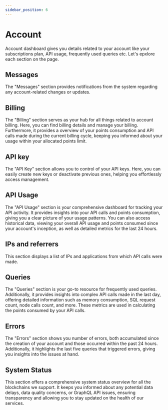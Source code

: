 ```yaml
---
sidebar_position: 6
---
```


# Account

Account dashboard gives you details related to your account like your subscriptions plan, API usage, frequently used queries etc. Let's epxlore each section on the page. 

## Messages 

The "Messages" section provides notifications from the system regarding any account-related changes or updates.

## Billing

The "Billing" section serves as your hub for all things related to account billing. Here, you can find billing details and manage your billing. Furthermore, it provides a overview of your points consumption and API calls made during the current billing cycle, keeping you informed about your usage within your allocated points limit.

## API key

The "API Key" section allows you to control of your API keys. Here, you can easily create new keys or deactivate previous ones, helping you effortlessly access management.

## API Usage

The "API Usage" section is your comprehensive dashboard for tracking your API activity. It provides insights into your API calls and points consumption, giving you a clear picture of your usage patterns. You can also access historical data, viewing your overall API usage and points consumed since your account's inception, as well as detailed metrics for the last 24 hours.  

## IPs and referrers

This section displays a list of IPs and applications from which API calls were made.

## Queries 

The "Queries" section is your go-to resource for frequently used queries. Additionally, it provides insights into complex API calls made in the last day, offering detailed information such as memory consumption, SQL request count, node calls count, and more. These metrics are used in calculating the points consumed by your API calls. 

## Errors

The "Errors" section shows you number of errors, both accumulated since the creation of your account and those occurred within the past 24 hours. Additionally, it highlights the last five queries that triggered errors, giving you insights into the issues at hand.

## System Status

This section offers a comprehensive system status overview for all the blockchains we support. It keeps you informed about any potential data delays, data quality concerns, or GraphQL API issues, ensuring transparency and allowing you to stay updated on the health of our services. 